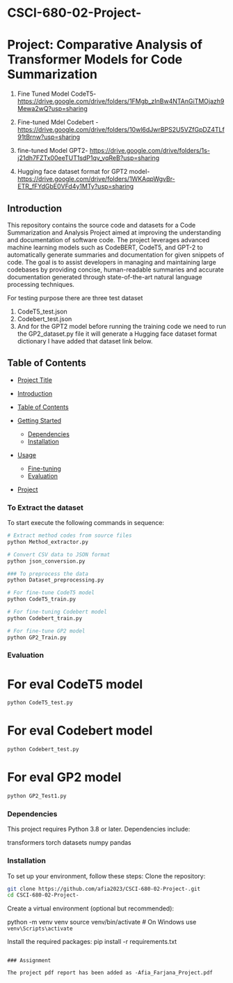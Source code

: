 # CSCI-680-02-Project-

# Project: Comparative Analysis of Transformer Models for Code Summarization

1. Fine Tuned Model CodeT5- https://drive.google.com/drive/folders/1FMgb_zInBw4NTAnGiTMOjazh9Mewa2wQ?usp=sharing
2. Fine-tuned Mdel Codebert - https://drive.google.com/drive/folders/10wl6dJwrBPS2U5VZfGpDZ4TLf91tBrnw?usp=sharing
3. fine-tuned Model GPT2- https://drive.google.com/drive/folders/1s-j21dh7FZTx00eeTUT1sdP1qv_vqReB?usp=sharing

4. Hugging face dataset format for GPT2 model- https://drive.google.com/drive/folders/1WKAqpWgvBr-ETR_fFYdGbE0VFd4y1MTy?usp=sharing
## Introduction
This repository contains the source code and datasets for a Code Summarization and Analysis Project aimed at improving the understanding and documentation of software code. The project leverages advanced machine learning models such as CodeBERT, CodeT5, and GPT-2 to automatically generate summaries and documentation for given snippets of code. The goal is to assist developers in managing and maintaining large codebases by providing concise, human-readable summaries and accurate documentation generated through state-of-the-art natural language processing techniques.

For testing purpose there are three test dataset 
1. CodeT5_test.json
2. Codebert_test.json
3. And for the GPT2 model before running the training code we need to run the GP2_dataset.py file it will generate  a Hugging  face dataset format dictionary I have added that dataset link below.  

## Table of Contents
- [Project Title](#project-title)

- [Introduction](#introduction)
- [Table of Contents](#table-of-contents)
- [Getting Started](#getting-started)
  - [Dependencies](#dependencies)
  - [Installation](#installation)
- [Usage](#usage)
  - [Fine-tuning](#fine-tuning)
  - [Evaluation](#Evaluation)
- [Project](#Project)

### To Extract the dataset
To start  execute the following commands in sequence:
```bash
# Extract method codes from source files
python Method_extractor.py

# Convert CSV data to JSON format
python json_conversion.py

### To preprocess the data
python Dataset_preprocessing.py

# For fine-tune CodeT5 model
python CodeT5_train.py

# For fine-tuning Codebert model
python Codebert_train.py

# For fine-tune GP2 model
python GP2_Train.py

```


### Evaluation
# For eval CodeT5 model

```bash
python CodeT5_test.py
```

# For eval Codebert model

```bash
python Codebert_test.py
```
# For eval GP2 model

```bash
python GP2_Test1.py
```


### Dependencies
This project requires Python 3.8 or later. Dependencies include:

transformers
torch
datasets
numpy
pandas

### Installation
To set up your environment, follow these steps:
Clone the repository:
```bash
git clone https://github.com/afia2023/CSCI-680-02-Project-.git
cd CSCI-680-02-Project-
```
Create a virtual environment (optional but recommended):

python -m venv venv
source venv/bin/activate  # On Windows use `venv\Scripts\activate`

Install the required packages:
pip install -r requirements.txt

```

### Assignment

The project pdf report has been added as -Afia_Farjana_Project.pdf









